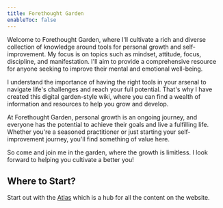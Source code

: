 ```yaml
---
title: Forethought Garden
enableToc: false
---
```


Welcome to Forethought Garden, where I'll cultivate a rich and diverse collection of knowledge around tools for personal growth and self-improvement. My focus is on topics such as mindset, attitude, focus, discipline, and manifestation. I'll aim to provide a comprehensive resource for anyone seeking to improve their mental and emotional well-being.

I understand the importance of having the right tools in your arsenal to navigate life's challenges and reach your full potential. That's why I have created this digital garden-style wiki, where you can find a wealth of information and resources to help you grow and develop.

At Forethought Garden, personal growth is an ongoing journey, and everyone has the potential to achieve their goals and live a fulfilling life. Whether you're a seasoned practitioner or just starting your self-improvement journey, you'll find something of value here.

So come and join me in the garden, where the growth is limitless. I look forward to helping you cultivate a better you!

## Where to Start?

Start out with the [Atlas](atlas.md) which is a hub for all the content on the website.